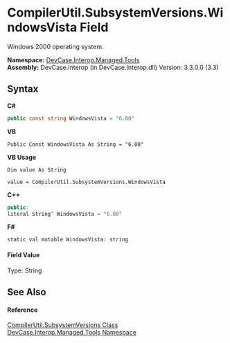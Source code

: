 # CompilerUtil.SubsystemVersions.WindowsVista Field
 

Windows 2000 operating system.

**Namespace:**&nbsp;<a href="N_DevCase_Interop_Managed_Tools">DevCase.Interop.Managed.Tools</a><br />**Assembly:**&nbsp;DevCase.Interop (in DevCase.Interop.dll) Version: 3.3.0.0 (3.3)

## Syntax

**C#**<br />
``` C#
public const string WindowsVista = "6.00"
```

**VB**<br />
``` VB
Public Const WindowsVista As String = "6.00"
```

**VB Usage**<br />
``` VB Usage
Dim value As String

value = CompilerUtil.SubsystemVersions.WindowsVista

```

**C++**<br />
``` C++
public:
literal String^ WindowsVista = "6.00"
```

**F#**<br />
``` F#
static val mutable WindowsVista: string
```


#### Field Value
Type: String

## See Also


#### Reference
<a href="T_DevCase_Interop_Managed_Tools_CompilerUtil_SubsystemVersions">CompilerUtil.SubsystemVersions Class</a><br /><a href="N_DevCase_Interop_Managed_Tools">DevCase.Interop.Managed.Tools Namespace</a><br />